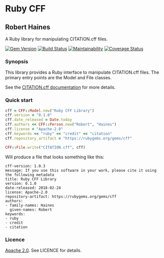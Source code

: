 # Ruby CFF
## Robert Haines

A Ruby library for manipulating CITATION.cff files.

[![Gem Version](https://badge.fury.io/rb/cff.svg)](https://badge.fury.io/rb/cff)
[![Build Status](https://travis-ci.org/hainesr/ruby-cff.svg?branch=master)](https://travis-ci.org/hainesr/ruby-cff)
[![Maintainability](https://api.codeclimate.com/v1/badges/7eaa3890f17664e10bc6/maintainability)](https://codeclimate.com/github/hainesr/ruby-cff/maintainability)
[![Coverage Status](https://coveralls.io/repos/github/hainesr/ruby-cff/badge.svg)](https://coveralls.io/github/hainesr/ruby-cff)

### Synopsis

This library provides a Ruby interface to manipulate CITATION.cff files. The primary entry points are the Model and File classes.

See the [CITATION.cff documentation](https://citation-file-format.github.io/) for more details.

### Quick start

```ruby
cff = CFF::Model.new("Ruby CFF Library")
cff.version = "0.1.0"
cff.date_released = Date.today
cff.authors << CFF::Person.new("Robert", "Haines")
cff.license = "Apache-2.0"
cff.keywords << "ruby" << "credit" << "citation"
cff.repository_artifact = "https://rubygems.org/gems/cff"

CFF::File.write("CITATION.cff", cff)
```

Will produce a file that looks something like this:

```
cff-version: 1.0.3
message: If you use this software in your work, please cite it using the following metadata
title: Ruby CFF Library
version: 0.1.0
date-released: 2018-02-24
license: Apache-2.0
repository-artifact: https://rubygems.org/gems/cff
authors:
- family-names: Haines
  given-names: Robert
keywords:
- ruby
- credit
- citation
```

### Licence

[Apache 2.0](http://www.apache.org/licenses/). See LICENCE for details.

